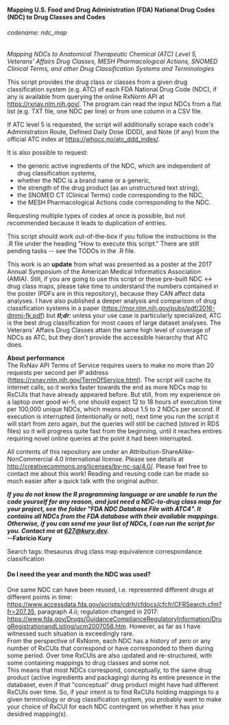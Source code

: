 #### Mapping U.S. Food and Drug Administration (FDA) National Drug Codes (NDC) to Drug Classes and Codes  
###### codename: ndc_map
*_Mapping NDCs to Anatomical Therapeutic Chemical (ATC) Level 5, Veterans' Affairs Drug Classes, MESH Pharmacological Actions, SNOMED Clinical Terms, and other Drug Classification Systems and Terminologies_*
  
This script provides the drug class or classes from a given drug classification system (e.g. ATC) of each FDA National Drug Code (NDC), if any is available from querying the online RxNorm API at https://rxnav.nlm.nih.gov/. The program can read the input NDCs from a flat list (e.g. TXT file, one NDC per line) or from one column in a CSV file.  
  
If ATC level 5 is requested, the script will additionally scrape each code's Administration Route, Defined Daily Dose (DDD), and Note (if any) from the official ATC index at https://whocc.no/atc_ddd_index/.  
  
It is also possible to request:  
- the generic active ingredients of the NDC, which are independent of drug classification systems,  
- whether the NDC is a brand name or a generic,  
- the strength of the drug product (as an unstructured text string),  
- the SNOMED CT (Clinical Terms) code corresponding to the NDC,  
- the MESH Pharmacological Actions code corresponding to the NDC.  
  
Requesting multiple types of codes at once is possible, but not recommended because it leads to duplication of entries.  
  
This script should work out-of-the-box if you follow the instructions in the .R  file under the heading "How to execute this script." There are still pending tasks -- see the TODOs in the .R file.  
  
This work is an **update** from what was presented as a poster at the 2017 Annual Symposium of the American Medical Informatics Association (AMIA). Still, if you are going to use this script or these pre-built NDC <-> drug class maps, please take time to understand the numbers contained in the poster (PDFs are in this repository), because they CAN affect data analyses. I have also published a deeper analysis and comparison of drug classification systems in a paper (https://mor.nlm.nih.gov/pubs/pdf/2016-dmmi-fk.pdf) but **_tl;dr_**: unless your use case is particularly specialized, ATC is the best drug classification for most cases of large dataset analyses. The Veterans' Affairs Drug Classes attain the same high level of coverage of NDCs as ATC, but they don't provide the accessible hierarchy that ATC does.  
  
**About performance**  
The RxNav API Terms of Service requires users to make no more than 20 requests per second per IP address (https://rxnav.nlm.nih.gov/TermOfService.html). The script will cache its internet calls, so it works faster towards the end as more NDCs map to RxCUIs that have already appeared before. But still, from my experience on a laptop over good wi-fi, one should expect 12 to 18 hours of execution time per 100,000 unique NDCs, which means about 1.5 to 2 NDCs per second. If execution is interrupted (intentionally or not), next time you run the script it will start from zero again, but the queries will still be cached (stored in RDS files) so it will progress quite fast from the beginning, until it reaches entires requiring novel online queries at the point it had been interrupted.
  
All contents of this repository are under an Attribution-ShareAlike-NonCommercial 4.0 International license. Please see details at http://creativecommons.org/licenses/by-nc-sa/4.0/. Please feel free to contact me about this work! Reading and reusing code can be made so much easier after a quick talk with the original author.  
  
**_If you do not know the R programming language or are unable to run the code yourself for any reason, and just need a NDC-to-drug class map for your project, see the folder "FDA NDC Database File with ATC4". It contains all NDCs from the FDA database with their available mappings. Otherwise, if you can send me your list of NDCs, I can run the script for you. Contact me at 627@kury.dev._**  
**--Fabrício Kury**  
  
Search tags: thesaurus drug class map equivalence correspondance classification
  
#### Do I need the year and month the NDC was used?  
One same NDC can have been reused, i.e. represented different drugs at different points in time: https://www.accessdata.fda.gov/scripts/cdrh/cfdocs/cfcfr/CFRSearch.cfm?fr=207.35, paragraph 4.ii; regulation changed in 2017: https://www.fda.gov/Drugs/GuidanceComplianceRegulatoryInformation/DrugRegistrationandListing/ucm2007058.htm. However, as far as I have witnessed such situation is exceedingly rare.  
From the perspective of RxNorm, each NDC has a history of zero or any number of RxCUIs that correspond or have corresponded to them during some period. Over time RxCUIs are also updated and re-structured, with some containing mappings to drug classes and some not.  
This means that most NDCs correspond, conceptually, to the same drug product (active ingredients and packaging) during its entire presence in the databaset, even if that "conceptual" drug product might have had different RxCUIs over time. So, if your intent is to find RxCUIs holding mappings to a given terminology or drug classification system, you probably want to make your choice of RxCUI for each NDC contingent on whether it has your desidred mapping(s).   
  
